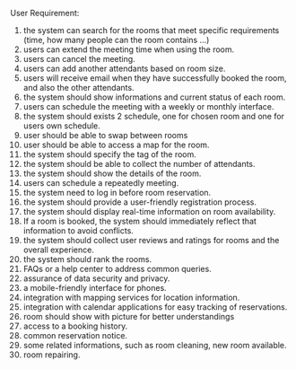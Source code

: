 User Requirement:

1. the system can search for the rooms that meet specific requirements (time, how many people can the room contains ...)
2. users can extend the meeting time when using the room.
3. users can cancel the meeting.
4. users can add another attendants based on room size.
5. users will receive email when they have successfully booked the room, and also the other attendants.
6. the system should show informations and current status of each room.
7. users can schedule the meeting with a weekly or monthly interface.
8. the system should exists 2 schedule, one for chosen room and one for users own schedule.
9. user should be able to swap between rooms
10. user should be able to access a map for the room.
11. the system should specify the tag of the room.
12. the system should be able to collect the number of attendants.
13. the system should show the details of the room.
14. users can schedule a repeatedly meeting.
15. the system need to log in before room reservation.
16. the system should provide a user-friendly registration process.
17. the system should display real-time information on room availability.
18. If a room is booked, the system should immediately reflect that information to avoid conflicts.
19. the system should collect user reviews and ratings for rooms and the overall experience.
20. the system should rank the rooms.
21. FAQs or a help center to address common queries.
22. assurance of data security and privacy.
23. a mobile-friendly interface for phones.
24. integration with mapping services for location information.
25. integration with calendar applications for easy tracking of reservations.
26. room should show with picture for better understandings
27. access to a booking history.
28. common reservation notice.
29. some related informations, such as room cleaning, new room available.
30. room repairing.